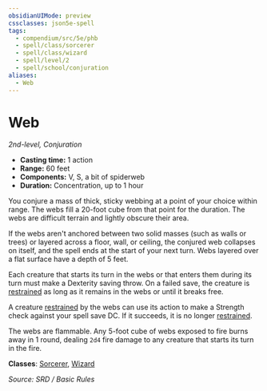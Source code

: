 ```yaml
---
obsidianUIMode: preview
cssclasses: json5e-spell
tags:
  - compendium/src/5e/phb
  - spell/class/sorcerer
  - spell/class/wizard
  - spell/level/2
  - spell/school/conjuration
aliases:
  - Web
---
```

# Web
*2nd-level, Conjuration*  

- **Casting time:** 1 action
- **Range:** 60 feet
- **Components:** V, S, a bit of spiderweb
- **Duration:** Concentration, up to 1 hour

You conjure a mass of thick, sticky webbing at a point of your choice within range. The webs fill a 20-foot cube from that point for the duration. The webs are difficult terrain and lightly obscure their area.

If the webs aren't anchored between two solid masses (such as walls or trees) or layered across a floor, wall, or ceiling, the conjured web collapses on itself, and the spell ends at the start of your next turn. Webs layered over a flat surface have a depth of 5 feet.

Each creature that starts its turn in the webs or that enters them during its turn must make a Dexterity saving throw. On a failed save, the creature is [restrained](rules/conditions.md#restrained) as long as it remains in the webs or until it breaks free.

A creature [restrained](rules/conditions.md#restrained) by the webs can use its action to make a Strength check against your spell save DC. If it succeeds, it is no longer [restrained](rules/conditions.md#restrained).

The webs are flammable. Any 5-foot cube of webs exposed to fire burns away in 1 round, dealing `2d4` fire damage to any creature that starts its turn in the fire.

**Classes**: [Sorcerer](sorcerer.md), [Wizard](wizard.md)

*Source: SRD / Basic Rules*